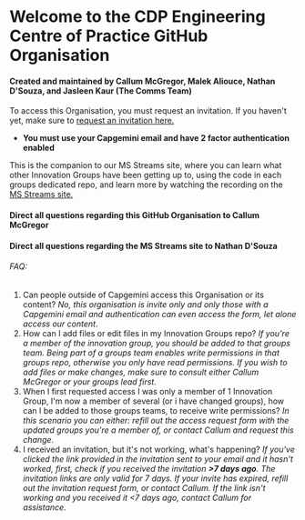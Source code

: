 # Welcome to the CDP Engineering Centre of Practice GitHub Organisation
#### Created and maintained by Callum McGregor, Malek Aliouce, Nathan D'Souza, and Jasleen Kaur (The Comms Team)


To access this Organisation, you must request an invitation. If you haven't yet, make sure to [request an invitation here.](https://forms.office.com/e/mJNvpCQmMC) <br>
* **You must use your Capgemini email and have 2 factor authentication enabled**

This is the companion to our MS Streams site, where you can learn what other Innovation Groups have been getting up to, using the code in each groups dedicated repo, and learn more by watching the recording on the [MS Streams site.](https://web.microsoftstream.com/group/934cc50c-e41a-4099-a6da-a5b0128226e7?view=channels)


#### Direct all questions regarding this GitHub Organisation to Callum McGregor

#### Direct all questions regarding the MS Streams site to Nathan D'Souza



###### FAQ: 

1. Can people outside of Capgemini access this Organisation or its content? *No, this organisation is invite only and only those with a Capgemini email and authentication can even access the form, let alone access our content*.
2. How can I add files or edit files in my Innovation Groups repo? *If you're a member of the innovation group, you should be added to that groups team. Being part of a groups team enables write permissions in that groups repo, otherwise you only have read permissions. If you wish to add files or make changes, make sure to consult either Callum McGregor or your groups lead first.*
3. When I first requested access I was only a member of 1 Innovation Group, I'm now a member of several (or i have changed groups), how can I be added to those groups teams, to receive write permissions? *In this scenario you can either: refill out the access request form with the updated groups you're a member of, or contact Callum and request this change*.
4. I received an invitation, but it's not working, what's happening? *If you've clicked the link provided in the invitation sent to your email and it hasn't worked, first, check if you received the invitation **>7 days ago**. The invitation links are only valid for 7 days. If your invite has expired, refill out the invitation request form, or contact Callum. If the link isn't working and you received it <7 days ago, contact Callum for assistance*.
